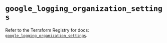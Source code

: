 # `google_logging_organization_settings`

Refer to the Terraform Registry for docs: [`google_logging_organization_settings`](https://registry.terraform.io/providers/hashicorp/google/6.35.0/docs/resources/logging_organization_settings).
